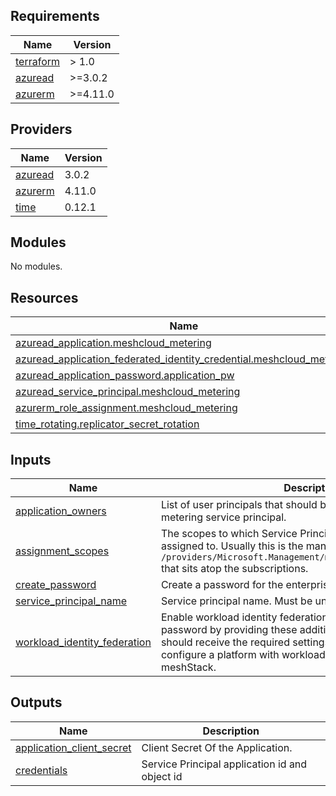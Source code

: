 <!-- BEGIN_TF_DOCS -->
## Requirements

| Name | Version |
|------|---------|
| <a name="requirement_terraform"></a> [terraform](#requirement\_terraform) | > 1.0 |
| <a name="requirement_azuread"></a> [azuread](#requirement\_azuread) | >=3.0.2 |
| <a name="requirement_azurerm"></a> [azurerm](#requirement\_azurerm) | >=4.11.0 |

## Providers

| Name | Version |
|------|---------|
| <a name="provider_azuread"></a> [azuread](#provider\_azuread) | 3.0.2 |
| <a name="provider_azurerm"></a> [azurerm](#provider\_azurerm) | 4.11.0 |
| <a name="provider_time"></a> [time](#provider\_time) | 0.12.1 |

## Modules

No modules.

## Resources

| Name | Type |
|------|------|
| [azuread_application.meshcloud_metering](https://registry.terraform.io/providers/hashicorp/azuread/latest/docs/resources/application) | resource |
| [azuread_application_federated_identity_credential.meshcloud_metering](https://registry.terraform.io/providers/hashicorp/azuread/latest/docs/resources/application_federated_identity_credential) | resource |
| [azuread_application_password.application_pw](https://registry.terraform.io/providers/hashicorp/azuread/latest/docs/resources/application_password) | resource |
| [azuread_service_principal.meshcloud_metering](https://registry.terraform.io/providers/hashicorp/azuread/latest/docs/resources/service_principal) | resource |
| [azurerm_role_assignment.meshcloud_metering](https://registry.terraform.io/providers/hashicorp/azurerm/latest/docs/resources/role_assignment) | resource |
| [time_rotating.replicator_secret_rotation](https://registry.terraform.io/providers/hashicorp/time/latest/docs/resources/rotating) | resource |

## Inputs

| Name | Description | Type | Default | Required |
|------|-------------|------|---------|:--------:|
| <a name="input_application_owners"></a> [application\_owners](#input\_application\_owners) | List of user principals that should be added as owners to the metering service principal. | `list(string)` | `[]` | no |
| <a name="input_assignment_scopes"></a> [assignment\_scopes](#input\_assignment\_scopes) | The scopes to which Service Principal permissions should be assigned to. Usually this is the management group id of form `/providers/Microsoft.Management/managementGroups/<tenantId>` that sits atop the subscriptions. | `list(string)` | n/a | yes |
| <a name="input_create_password"></a> [create\_password](#input\_create\_password) | Create a password for the enterprise application. | `bool` | n/a | yes |
| <a name="input_service_principal_name"></a> [service\_principal\_name](#input\_service\_principal\_name) | Service principal name. Must be unique per Entra ID. | `string` | n/a | yes |
| <a name="input_workload_identity_federation"></a> [workload\_identity\_federation](#input\_workload\_identity\_federation) | Enable workload identity federation instead of using a password by providing these additional settings. Usually you should receive the required settings when attempting to configure a platform with workload identity federation in meshStack. | `object({ issuer = string, subject = string })` | `null` | no |

## Outputs

| Name | Description |
|------|-------------|
| <a name="output_application_client_secret"></a> [application\_client\_secret](#output\_application\_client\_secret) | Client Secret Of the Application. |
| <a name="output_credentials"></a> [credentials](#output\_credentials) | Service Principal application id and object id |
<!-- END_TF_DOCS -->
